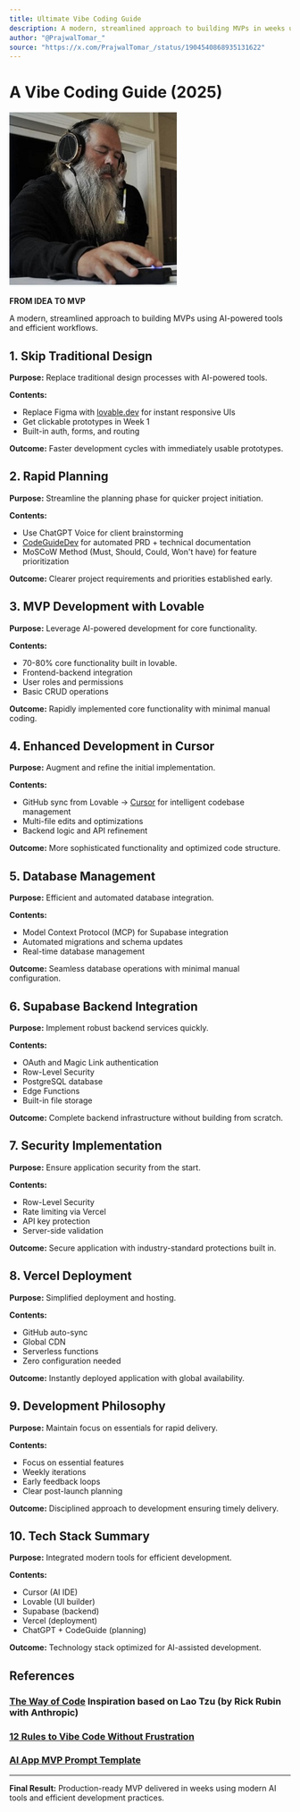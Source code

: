 ```yaml
---
title: Ultimate Vibe Coding Guide
description: A modern, streamlined approach to building MVPs in weeks using AI-powered tools and efficient workflows.
author: "@PrajwalTomar_"
source: "https://x.com/PrajwalTomar_/status/1904540868935131622"
---
```


# A Vibe Coding Guide (2025)

![A Vibe Coding Guide (2025)](../img/rickrubin.jpg)

**FROM IDEA TO MVP**

A modern, streamlined approach to building MVPs using AI-powered tools and efficient workflows.

## 1. Skip Traditional Design

**Purpose:** Replace traditional design processes with AI-powered tools.

**Contents:**

- Replace Figma with [lovable.dev](https://lovable.dev) for instant responsive UIs
- Get clickable prototypes in Week 1
- Built-in auth, forms, and routing

**Outcome:** Faster development cycles with immediately usable prototypes.

## 2. Rapid Planning

**Purpose:** Streamline the planning phase for quicker project initiation.

**Contents:**

- Use ChatGPT Voice for client brainstorming
- [CodeGuideDev](https://www.codeguide.dev/) for automated PRD + technical documentation
- MoSCoW Method (Must, Should, Could, Won't have) for feature prioritization

**Outcome:** Clearer project requirements and priorities established early.

## 3. MVP Development with Lovable

**Purpose:** Leverage AI-powered development for core functionality.

**Contents:**

- 70-80% core functionality built in lovable.
- Frontend-backend integration
- User roles and permissions
- Basic CRUD operations

**Outcome:** Rapidly implemented core functionality with minimal manual coding.

## 4. Enhanced Development in Cursor

**Purpose:** Augment and refine the initial implementation.

**Contents:**

- GitHub sync from Lovable -> [Cursor](http://www.cursor.com) for intelligent codebase management
- Multi-file edits and optimizations
- Backend logic and API refinement

**Outcome:** More sophisticated functionality and optimized code structure.

## 5. Database Management

**Purpose:** Efficient and automated database integration.

**Contents:**

- Model Context Protocol (MCP) for Supabase integration
- Automated migrations and schema updates
- Real-time database management

**Outcome:** Seamless database operations with minimal manual configuration.

## 6. Supabase Backend Integration

**Purpose:** Implement robust backend services quickly.

**Contents:**

- OAuth and Magic Link authentication
- Row-Level Security
- PostgreSQL database
- Edge Functions
- Built-in file storage

**Outcome:** Complete backend infrastructure without building from scratch.

## 7. Security Implementation

**Purpose:** Ensure application security from the start.

**Contents:**

- Row-Level Security
- Rate limiting via Vercel
- API key protection
- Server-side validation

**Outcome:** Secure application with industry-standard protections built in.

## 8. Vercel Deployment

**Purpose:** Simplified deployment and hosting.

**Contents:**

- GitHub auto-sync
- Global CDN
- Serverless functions
- Zero configuration needed

**Outcome:** Instantly deployed application with global availability.

## 9. Development Philosophy

**Purpose:** Maintain focus on essentials for rapid delivery.

**Contents:**

- Focus on essential features
- Weekly iterations
- Early feedback loops
- Clear post-launch planning

**Outcome:** Disciplined approach to development ensuring timely delivery.

## 10. Tech Stack Summary

**Purpose:** Integrated modern tools for efficient development.

**Contents:**

- Cursor (AI IDE)
- Lovable (UI builder)
- Supabase (backend)
- Vercel (deployment)
- ChatGPT + CodeGuide (planning)

**Outcome:** Technology stack optimized for AI-assisted development.

## References

### [The Way of Code](https://www.thewayofcode.com/) Inspiration based on Lao Tzu (by Rick Rubin with Anthropic)
### [12 Rules to Vibe Code Without Frustration](https://creatoreconomy.so/p/12-rules-to-vibe-code-without-frustration)
### [AI App MVP Prompt Template](../reference/AI_MVP_Template.md)


---

**Final Result:** Production-ready MVP delivered in weeks using modern AI tools and efficient development practices. 